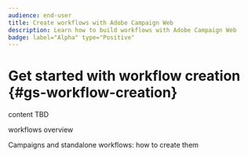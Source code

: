 ```yaml
---
audience: end-user
title: Create workflows with Adobe Campaign Web
description: Learn how to build workflows with Adobe Campaign Web
badge: label="Alpha" type="Positive"
---
```


# Get started with workflow creation {#gs-workflow-creation}

content TBD

workflows overview

Campaigns and standalone workflows: how to create them
